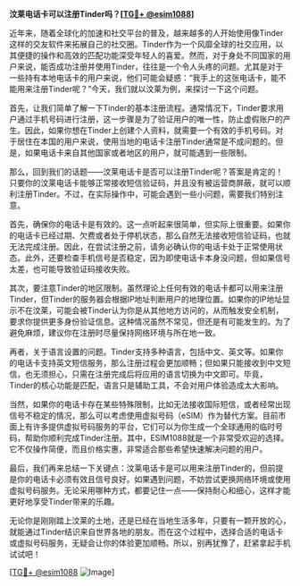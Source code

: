 **汶莱电话卡可以注册Tinder吗？[[TG💪+ @esim1088](https://t.me/s/esim1088)]**

近年来，随着全球化的加速和社交平台的普及，越来越多的人开始使用像Tinder这样的交友软件来拓展自己的社交圈。Tinder作为一个风靡全球的社交应用，以其便捷的操作和高效的匹配功能深受年轻人的喜爱。然而，对于身处不同国家的用户来说，能否成功注册并使用Tinder，往往是一个令人头疼的问题。尤其是对于一些持有本地电话卡的用户来说，他们可能会疑惑：“我手上的这张电话卡，能不能用来注册Tinder呢？”今天，我们就以汶莱为例，来探讨一下这个问题。

首先，让我们简单了解一下Tinder的基本注册流程。通常情况下，Tinder要求用户通过手机号码进行注册，这一步骤是为了验证用户的唯一性，防止虚假账户的产生。因此，如果你想在Tinder上创建个人资料，就需要一个有效的手机号码。对于居住在本国的用户来说，使用当地的电话卡注册Tinder通常是不成问题的。但是，如果电话卡来自其他国家或者地区的用户，就可能遇到一些限制。

那么，回到我们的话题——汶莱电话卡是否可以注册Tinder呢？答案是肯定的！只要你的汶莱电话卡能够正常接收短信验证码，并且没有被运营商屏蔽，就可以顺利注册Tinder。不过，在实际操作中，可能会遇到一些小问题，需要我们特别注意。

首先，确保你的电话卡是有效的。这一点听起来很简单，但实际上很重要。如果你的电话卡已经过期、欠费或者处于停机状态，那么自然无法接收短信验证码，也就无法完成注册。因此，在尝试注册之前，请务必确认你的电话卡处于正常使用状态。此外，还要检查手机信号是否稳定，因为即使电话卡本身没问题，但如果信号太差，也可能导致验证码接收失败。

其次，要注意Tinder的地区限制。虽然理论上任何有效的电话卡都可以用来注册Tinder，但Tinder的服务器会根据IP地址判断用户的地理位置。如果你的IP地址显示不在汶莱，可能会被Tinder认为你是从其他地方访问的，从而触发安全机制，要求你提供更多身份验证信息。这种情况虽然不常见，但还是有可能发生的。为了避免麻烦，建议你在注册时尽量保持网络环境与所在地一致。

再者，关于语言设置的问题。Tinder支持多种语言，包括中文、英文等。如果你的电话卡支持英文短信服务，那么注册过程会更加顺畅；但如果只能接收到中文短信，也无须担心，只需在注册完成后将应用的语言切换为中文即可。毕竟，Tinder的核心功能是匹配，语言只是辅助工具，不会对用户体验造成太大影响。

当然，如果你的电话卡存在某些特殊限制，比如无法接收国际短信，或者经常出现信号不稳定的情况，那么可以考虑使用虚拟号码（eSIM）作为替代方案。目前市面上有许多提供虚拟号码服务的平台，它们可以为你生成一个全球通用的临时号码，帮助你顺利完成Tinder注册。其中，ESIM1088就是一个非常受欢迎的选择。它不仅操作简便，而且价格实惠，非常适合那些希望快速解决问题的用户。

最后，我们再来总结一下关键点：汶莱电话卡是可以用来注册Tinder的，但前提是你的电话卡必须有效且信号良好。如果遇到问题，不妨尝试更换网络环境或使用虚拟号码服务。无论采用哪种方式，都要记住一点——保持耐心和细心，这样才能更好地享受Tinder带来的乐趣。

无论你是刚刚踏上汶莱的土地，还是已经在当地生活多年，只要有一颗开放的心，就能通过Tinder结识来自世界各地的朋友。而在这个过程中，选择合适的电话卡或虚拟号码服务，无疑会让你的体验更加顺畅。所以，别再犹豫了，赶紧拿起手机试试吧！

[[TG💪+ @esim1088](https://t.me/s/esim1088) ![Image](https://i.postimg.cc/4NQfJmqS/Snipaste-2025-05-13-00-14-12.png)]